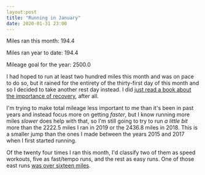 ```yaml
---
layout:post
title: "Running in January"
date: 2020-01-31 23:00
---
```


Miles ran this month: 194.4

Miles ran year to date: 194.4

Mileage goal for the year: 2500.0

I had hoped to run at least two hundred miles this month and was on pace to do so, but it rained for the entirety of the thirty-first day of this month and so I decided to take another rest day instead. I did [just read a book about the importance of recovery](/2020/01/31/book-reviews), after all.

I'm trying to make total mileage less important to me than it's been in past years and instead focus more on getting *faster*, but I know running more miles *slower* does help with that, so I'm still going to try to run *a little bit* more than the 2222.5 miles I ran in 2019 or the 2436.8 miles in 2018. This is a smaller jump than the ones I made between the years 2015 and 2017 when I first started running.

Of the twenty four times I ran this month, I'd classify two of them as speed workouts, five as fast/tempo runs, and the rest as easy runs. One of those east runs [was over sixteen miles](https://www.strava.com/activities/3042576590).